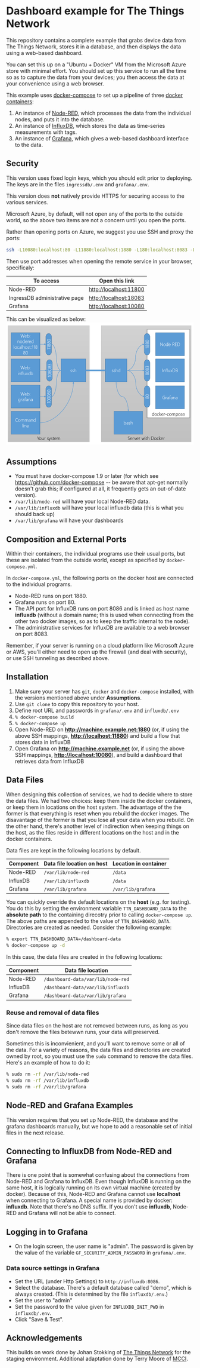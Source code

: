 # Dashboard example for The Things Network

This repository contains a complete example that grabs device data from The Things Network, stores it in a database, and then displays the data using a web-based dashboard.

You can set this up on a "Ubuntu + Docker" VM from the Microsoft Azure store with minimal effort. You should set up this service to run all the time so as to capture the data from your devices; you then access the data at your convenience using a web browser.

This example uses [docker-compose](https://docs.docker.com/compose/overview/) to set up a pipeline of three [docker containers](https://www.docker.com):

1. An instance of [Node-RED](http://nodered.org/), which processes the data from the individual nodes, and puts it into the database.
2. An instance of [InfluxDB](https://www.influxdata.com/), which stores the data as time-series measurements with tags.
3. An instance of [Grafana](http://grafana.org/), which gives a web-based dashboard interface to the data.

## Security
This version uses fixed login keys, which you should edit prior to deploying. The keys are in the files `ingressdb/.env` and `grafana/.env`.

This version does **not** natively provide HTTPS for securing access to the various services.

Microsoft Azure, by default, will not open any of the ports to the outside world, so the above two items are not a concern until you open the ports.

Rather than opening ports on Azure, we suggest you use SSH and proxy the ports:
```sh
ssh -L10080:localhost:80 -L11880:localhost:1880 -L180:localhost:8083 -L18086:localhost:8086 user@myhost.example.net
```
Then use port addresses when opening the remote service in your browser, specificaly:

To access | Open this link
----------|---------------
Node-RED | [http://localhost:11800](http://localhost:11800)
IngressDB administrative page | [http://localhost:18083](http://localhost:18083)
Grafana | [http://localhost:10080](http://localhost:10080)

This can be visualized as below:
![Connection Architecture using SSH](assets/Connection-architecture.png)

## Assumptions

* You must have docker-compose 1.9 or later (for which see https://github.com/docker-compose -- be aware that apt-get normally doesn't grab this; if configured at all, it frequently gets an out-of-date version).
* `/var/lib/node-red` will have your local Node-RED data.
* `/var/lib/influxdb` will have your local influxdb data (this is what you should back up)
* `/var/lib/grafana` will have your dashboards

## Composition and External Ports

Within their containers, the individual programs use their usual ports, but these are isolated from the outside world, except as specified by `docker-compose.yml`.

In `docker-compose.yml`, the following ports on the docker host are connected to the individual programs.

* Node-RED runs on port 1880.
* Grafana runs on port 80.
* The API port for InfluxDB runs on port 8086 and is linked as host name **influxdb** (without a domain name; this is used when connecting from the other two docker images, so as to keep the traffic internal to the node).
* The administrative services for InfluxDB are available to a web browser on port 8083.

Remember, if your server is running on a cloud platform like Microsoft Azure or AWS, you'll either need to open up the firewall (and deal with security), or use SSH tunneling as described above.

## Installation

1. Make sure your server has `git`, `docker` and `docker-compose` installed, with the versions mentioned above under **Assumptions**.
2. Use `git clone` to copy this repository to your host.
3. Define root URL and passwords in `grafana/.env` and `influxdb/.env`
4. `% docker-compose build`
5. `% docker-compose up`
6. Open Node-RED on **http://machine.example.net:1880** (or, if using the above SSH mappings, **[http://localhost:11880](http://localhost:11880)**) and build a flow that stores data in InfluxDB
7. Open Grafana on **http://machine.example.net** (or, if using the above SSH mappings, **[http://localhost:10080](http://localhost:10080)**), and build a dashboard that retrieves data from InfluxDB

## Data Files

When designing this collection of services, we had to decide where to store the data files. We had two choices: keep them inside the docker containers, or keep them in locations on the host system. The advantage of the the former is that everything is reset when you rebuild the docker images. The disavantage of the former is that you lose all your data when you rebuild. On the other hand, there's another level of indirection when keeping things on the host, as the files reside in different locations on the host and in the docker containers.

Data files are kept in the following locations by default.

Component | Data file location on host | Location in container
----------|----------------------------|----------------------
Node-RED | `/var/lib/node-red` | `/data`
InfluxDB | `/var/lib/influxdb`| `/data`
Grafana | `/var/lib/grafana`| `/var/lib/grafana`

You can quickly override the default locations on the **host** (e.g. for testing). You do this by setting the environment variable `TTN_DASHBOARD_DATA` to the **absolute path** to the containing direcotry prior to calling `docker-compose up`. The above paths are appended to the value of `TTN_DASHBOARD_DATA`. Directories are created as needed. Consider the following example:
```bash
% export TTN_DASHBOARD_DATA=/dashboard-data
% docker-compose up -d
```
In this case, the data files are created in the following locations:

Component | Data file location
----------|-------------------
Node-RED | `/dashboard-data/var/lib/node-red`
InfluxDB | `/dashboard-data/var/lib/influxdb`
Grafana | `/dashboard-data/var/lib/grafana`

### Reuse and removal of data files
Since data files on the host are not removed between runs, as long as you
don't remove the files betewwn runs, your data will preserved.

Sometimes this is inconvienient, and you'll want to remove some or all of the
data. For a variety of reasons, the data files and directories are created owned by root, so you must use the `sudo` command to remove the data files. Here's an example of how to do it:
```bash
% sudo rm -rf /var/lib/node-red
% sudo rm -rf /var/lib/influxdb
% sudo rm -rf /var/lib/grafana
```

## Node-RED and Grafana Examples

This version requires that you set up Node-RED, the database and the grafana dashboards manually, but we hope to add a reasonable set of initial files in the next release.

## Connecting to InfluxDB from Node-RED and Grafana

There is one point that is somewhat confusing about the connections from Node-RED and Grafana to InfluxDB. Even though InfluxDB is running on the same host, it is logically running on its own virtual machine (created by docker). Because of this, Node-RED and Grafana cannot use **localhost** when connecting to Grafana. A special name is provided by docker: **influxdb**.  Note that there's no DNS suffix.  If you don't use **influxdb**, Node-RED and Grafana will not be able to connect.

## Logging in to Grafana
* On the login screen, the user name is "admin". The password is given by the value of the variable `GF_SECURITY_ADMIN_PASSWORD` in `grafana/.env`.

### Data source settings in Grafana
* Set the URL (under Http Settings) to `http://influxdb:8086`.
* Select the database. There's a default database called "demo", which is always created. (This is determined by the file `influxdb/.env`.)
* Set the user to "admin"
* Set the password to the value given for `INFLUXDB_INIT_PWD` in `influxdb/.env`.
* Click "Save & Test".


## Acknowledgements
This builds on work done by Johan Stokking of [The Things Network](www.thethingsnetwork.org) for the staging environment. Additional adaptation done by Terry Moore of [MCCI](www.mcci.com).

